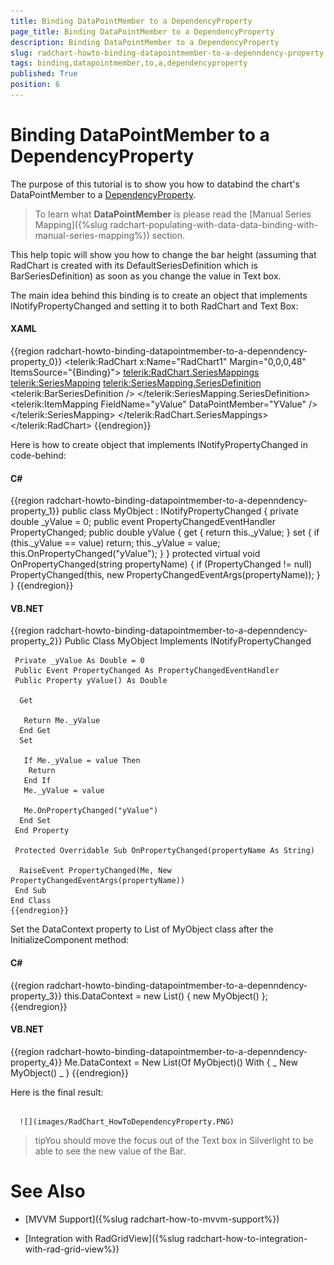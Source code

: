 ```yaml
---
title: Binding DataPointMember to a DependencyProperty
page_title: Binding DataPointMember to a DependencyProperty
description: Binding DataPointMember to a DependencyProperty
slug: radchart-howto-binding-datapointmember-to-a-depenndency-property
tags: binding,datapointmember,to,a,dependencyproperty
published: True
position: 6
---
```


# Binding DataPointMember to a DependencyProperty



The purpose of this tutorial is to show you how to databind the chart's DataPointMember to a [DependencyProperty](http://msdn.microsoft.com/en-us/library/ms752914.aspx).

>To learn what __DataPointMember__ is please read the [Manual Series Mapping]({%slug radchart-populating-with-data-data-binding-with-manual-series-mapping%}) section.

This help topic will show you how to change the bar height (assuming that RadChart is created with its DefaultSeriesDefinition which is BarSeriesDefinition) as soon as you change the value in Text box.

The main idea behind this binding is to create an object that implements INotifyPropertyChanged and setting it to both RadChart and Text Box:

#### __XAML__

{{region radchart-howto-binding-datapointmember-to-a-depenndency-property_0}}
	<telerik:RadChart x:Name="RadChart1" Margin="0,0,0,48" ItemsSource="{Binding}">
	     <telerik:RadChart.SeriesMappings>
	          <telerik:SeriesMapping>
	               <telerik:SeriesMapping.SeriesDefinition>
	                    <telerik:BarSeriesDefinition />
	               </telerik:SeriesMapping.SeriesDefinition>
	               <telerik:ItemMapping FieldName="yValue" DataPointMember="YValue" />
	          </telerik:SeriesMapping>
	     </telerik:RadChart.SeriesMappings>
	</telerik:RadChart>
	<TextBox Height="23" HorizontalAlignment="Left" Margin="342,0,0,12" Name="textBox1" VerticalAlignment="Bottom" Width="120" Text="{Binding Path=[0].yValue, Mode=TwoWay}" />
	<TextBlock Height="23" HorizontalAlignment="Left" Margin="300,0,0,8" Name="textBlock1" Text="Value:" VerticalAlignment="Bottom" />
	{{endregion}}



Here is how to create object that implements INotifyPropertyChanged in code-behind: 

#### __C#__

{{region radchart-howto-binding-datapointmember-to-a-depenndency-property_1}}
	public class MyObject : INotifyPropertyChanged
	{
	  private double _yValue = 0;
	  public event PropertyChangedEventHandler PropertyChanged;
	  public double yValue
	  {
	    get
	    {
	      return this._yValue;
	    }
	    set
	    {
	     if (this._yValue == value)
	     return;
	     this._yValue = value;
	     this.OnPropertyChanged("yValue");
	     }
	   }
	   protected virtual void OnPropertyChanged(string propertyName)
	   {
	     if (PropertyChanged != null)
	     PropertyChanged(this, new PropertyChangedEventArgs(propertyName));
	   }
	}
	{{endregion}}



#### __VB.NET__

{{region radchart-howto-binding-datapointmember-to-a-depenndency-property_2}}
	Public Class MyObject
	 Implements INotifyPropertyChanged
	
	 Private _yValue As Double = 0
	 Public Event PropertyChanged As PropertyChangedEventHandler
	 Public Property yValue() As Double
	
	  Get
	
	   Return Me._yValue
	  End Get
	  Set
	
	   If Me._yValue = value Then
	    Return
	   End If
	   Me._yValue = value
	
	   Me.OnPropertyChanged("yValue")
	  End Set
	 End Property
	
	 Protected Overridable Sub OnPropertyChanged(propertyName As String)
	
	  RaiseEvent PropertyChanged(Me, New PropertyChangedEventArgs(propertyName))
	 End Sub
	End Class
	{{endregion}}



Set the DataContext property to List of MyObject class after the InitializeComponent method:

#### __C#__

{{region radchart-howto-binding-datapointmember-to-a-depenndency-property_3}}
	this.DataContext = new List<MyObject>() { new MyObject() };
	{{endregion}}



#### __VB.NET__

{{region radchart-howto-binding-datapointmember-to-a-depenndency-property_4}}
	Me.DataContext = New List(Of MyObject)() With { _
	 New MyObject() _
	}
	{{endregion}}



Here is the final result: 




         
      ![](images/RadChart_HowToDependencyProperty.PNG)

>tipYou should move the focus out of the Text box in Silverlight to be able to see the new value of the Bar. 

# See Also

 * [MVVM Support]({%slug radchart-how-to-mvvm-support%})

 * [Integration with RadGridView]({%slug radchart-how-to-integration-with-rad-grid-view%})
